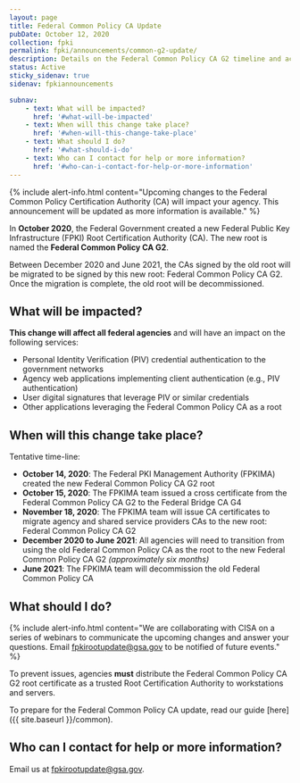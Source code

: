```yaml
---
layout: page
title: Federal Common Policy CA Update
pubDate: October 12, 2020
collection: fpki
permalink: fpki/announcements/common-g2-update/
description: Details on the Federal Common Policy CA G2 timeline and actions agencies need to perform.
status: Active
sticky_sidenav: true
sidenav: fpkiannouncements

subnav:
    - text: What will be impacted?
      href: '#what-will-be-impacted'
    - text: When will this change take place?
      href: '#when-will-this-change-take-place'
    - text: What should I do?
      href: '#what-should-i-do'
    - text: Who can I contact for help or more information?
      href: '#who-can-i-contact-for-help-or-more-information'
---
```


{% include alert-info.html content="Upcoming changes to the Federal Common Policy Certification Authority (CA) will impact your agency.  This announcement will be updated as more information is available." %}

In **October 2020**, the Federal Government created a new Federal Public Key Infrastructure (FPKI) Root Certification Authority (CA).  The new root is named the **Federal Common Policy CA G2**. 

Between December 2020 and June 2021, the CAs signed by the old root will be migrated to be signed by this new root: Federal Common Policy CA G2.  Once the migration is complete, the old root will be decommissioned.  

## What will be impacted?

**This change will affect all federal agencies** and will have an impact on the following services:

- Personal Identity Verification (PIV) credential authentication to the government networks
- Agency web applications implementing client authentication (e.g., PIV authentication)
- User digital signatures that leverage PIV or similar credentials 
- Other applications leveraging the Federal Common Policy CA as a root

## When will this change take place?
Tentative time-line:
- **October 14, 2020**: The Federal PKI Management Authority (FPKIMA) created the new Federal Common Policy CA G2 root 
- **October 15, 2020**: The FPKIMA team issued a cross certificate from the Federal Common Policy CA G2 to the Federal Bridge CA G4
- **November 18, 2020**: The FPKIMA team will issue CA certificates to migrate agency and shared service providers CAs to the new root: Federal Common Policy CA G2 
- **December 2020 to June 2021**: All agencies will need to transition from using the old Federal Common Policy CA as the root to the new Federal Common Policy CA G2 *(approximately six months)*
- **June 2021**: The FPKIMA team will decommission the old Federal Common Policy CA 

## What should I do?

{% include alert-info.html content="We are collaborating with CISA on a series of webinars to communicate the upcoming changes and answer your questions.  Email fpkirootupdate@gsa.gov to be notified of future events." %} 

To prevent issues, agencies **must** distribute the Federal Common Policy CA G2 root certificate as a trusted Root Certification Authority to workstations and servers.

To prepare for the Federal Common Policy CA update, read our guide [here]({{ site.baseurl }}/common).

## Who can I contact for help or more information?
Email us at fpkirootupdate@gsa.gov. 
